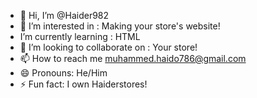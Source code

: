 - 👋 Hi, I’m @Haider982
- 👀 I’m interested in : Making your store's website!
- I’m currently learning : HTML
-  💞️ I’m looking to collaborate on : Your store!
- 📫 How to reach me muhammed.haido786@gmail.com 
- 😄 Pronouns: He/Him
- ⚡ Fun fact: I own Haiderstores!

<!---
Haider982/Haider982 is a ✨ special ✨ repository because its `README.md` (this file) appears on your GitHub profile.
You can click the Preview link to take a look at your changes.
--->
